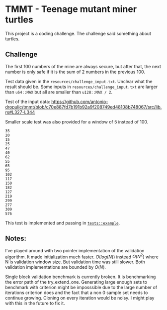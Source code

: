 # TMMT - Teenage mutant miner turtles

This project is a coding challenge. The challenge said something about turtles.

## Challenge

The first 100 numbers of the mine are always secure, but after that, the next number is only safe if it is the sum of 2 numbers in the previous 100.

Test data given in the `resources/challenge_input.txt`. Unclear what the result should be.
Some inputs in `resources/challenge_input.txt` are larger than `u64::MAX` but all are smaller
than `u128::MAX / 2`.

Test of the input data: https://github.com/antonio-dropulic/tmmt/blob/c70e887fd7b191b92a9f208749ed48108b748067/src/lib.rs#L327-L344

Smaller scale test was also provided for a window of 5 instead of 100.

```
35
20
15
25
47
40
62
55
65
95
102
117
150
182
127
219
299
277
309
576
```

This test is implemented and passing in [`tests::example`](https://github.com/antonio-dropulic/tmmt/blob/ad94a468d3d265b9bf0ada6ac4c6c767fe7df800/src/lib.rs#L263-L286).

## Notes:

I've played around with two pointer implementation of the validation algorithm. It made initialization much faster. $O(log(N))$ instead $O(N^2)$ where N is validation window size. But validation time was still slower. Both validation implementations are bounded by $O(N)$.

Single block validation benchmark is currently broken. It is benchmarking the error path of the try_extend_one. Generating large enough sets to benchmark with criterion might be imposssible due to the large number of iterations criterion does and the fact that a non 0 sample set needs to continue growing. Cloning on every iteration 
would be noisy. I might play with this in the future to fix it.
